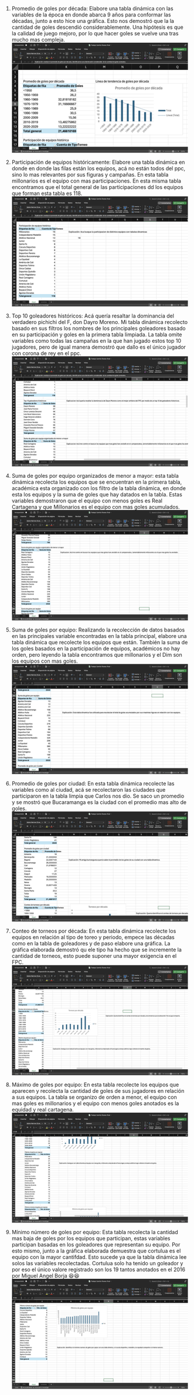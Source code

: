 
1. Promedio de goles por década: Elabore una tabla dinámica con las variables de la época en donde abarca 9 años para conformar las décadas, junto a esto hice una gráfica. Esto nos demostró que la la cantidad de goles descendió considerablemente. Una hipótesis es que la calidad de juego mejoro, por lo que hacer goles se vuelve una tras mucho mas compleja.
![alt text](1PromediodeGD.png)

2. Participación de equipos históricamente: Elabore una tabla dinámica en donde en donde las filas están los equipos, acá no están todos del ppc, sino lo mas relevantes por sus figuras y campañas. En esta tabla millonarios es el equipo con mas participaciones. En esta misma tabla encontramos que el total general de las participaciones dd los equipos que forman esta tabla es 118.
![alt text](2PaticipaciondeEH.png)

3. Top 10 goleadores históricos: Acá quería resaltar la dominancia del verdadero pichichi del F, don Dayro Moreno. Mi tabla dinámica recolecto basado en sus filtros los nombres de los principales goleadores basado en su participación y goles en la primera tabla limpiada. La tabla omite variables como todas las campañas en la que han jugado estos top 10 jugadores, pero de igual manera demostró que dallo es el único jugador con corona de rey en el ppc.
![alt](3Top10Pichichis.png)

4. Suma de goles por equipo organizados de menor a mayor: esta tabla dinámica recolecta los equipos que se encuentran en la primera tabla, académica esta organizado con los filtro de la tabla dinámica, en donde esta los equipos y la suma de goles que hay datados en la tabla. Estas variables demostraron que el equipo con menos goles es Real Cartagena y que Millonarios es el equipo con mas goles acumulados.
![alt](4SumadegolesMeMa.png)

5. Suma de goles por equipo: Realizando la recolección de datos basados en las principales variable encontradas en la tabla principal, elabore una tabla dinámica que recolecte los equipos que están. También la suma de los goles basados en la participación de equipos, académicos no hay orden, pero leyendo la tabla encontramos que millonarios y el Dim son los equipos con mas goles.
![alt](5SumadeGolesporE.png)

6. Promedio de goles por ciudad: En esta tabla dinámica recolecte las variables como al ciudad, acá se recolectaron las ciudades que participaron en la tabla limpia que Carlos nos dio. Se saco un promedio y se mostró que Bucaramanga es la ciudad con el promedio mas alto de goles.
![alt](6SumadegolesporC.png)

7. Conteo de torneos por década: En esta tabla dinámica recolecte los equipos en relación al tipo de toreo y periodo, empece las décadas como en la tabla de goleadores y de paso elabore una gráfica. La gráfica elaborada demostró qu ele tipo ha hecho que se incremente la cantidad de torneos, esto puede suponer una mayor exigencia en el FPC.
![alt](7ConteodetorneosporD.png)

8. Máximo de goles por equipo: En esta tabla recolecte los equipos que aparecen y recolecta la cantidad de goles de sus jugadores en relación a sus equipos. La tabla se organizo de orden a menor, el equipo con mas goles es millonarios y el equipo con menos goles anotados es la equidad y real cartagena.
![alt](8MaximodegolesporE.png)

9. Mínimo número de goles por equipo: Esta tabla recolecta la cantidad mas baja de goles por los equipos que participan, estas variables participan basadas en los goleadores que representan su equipo. Por esto mismo, junto a la gráfica elaborada demuestra que cortulua es el equipo con la mayor cantifdad. Esto sucede ya que la tabla dinámica lee solos las variables recolectadas. Cortulua solo ha tenido un goleador y por eso el único valore registrado son los 19 tantos anotados en el 2016 por Miguel Angel Borja 😆😆
![alt](9MinimodenumerodeGporE.png)


